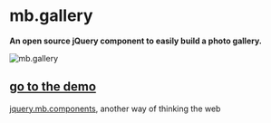 # mb.gallery

__An open source jQuery component to easily build a photo gallery.__

![mb.gallery](http://pupunzi.com/gitHub/mb.gallery.jpg)

## [go to the demo](http://pupunzi.com/#mb.components/mb.gallery/gallery.html)


[jquery.mb.components](http://pupunzi.com/), another way of thinking the web